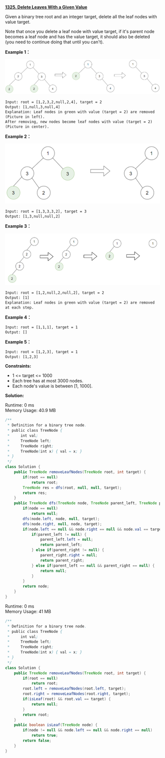 **[1325. Delete Leaves With a Given Value](https://leetcode.com/problems/delete-leaves-with-a-given-value/)**

Given a binary tree root and an integer target, delete all the leaf nodes with value target.

Note that once you delete a leaf node with value target, if it's parent node becomes a leaf node and has the value target, it should also be deleted (you need to continue doing that until you can't).

**Example 1：**

![](./png/1325_sample_1_1684.png)

```
Input: root = [1,2,3,2,null,2,4], target = 2
Output: [1,null,3,null,4]
Explanation: Leaf nodes in green with value (target = 2) are removed (Picture in left). 
After removing, new nodes become leaf nodes with value (target = 2) (Picture in center).

```

**Example 2：**

![](./png/1325_sample_2_1684.png)

```
Input: root = [1,3,3,3,2], target = 3
Output: [1,3,null,null,2]

```

**Example 3：**

![](./png/1325_sample_3_1684.png)

```
Input: root = [1,2,null,2,null,2], target = 2
Output: [1]
Explanation: Leaf nodes in green with value (target = 2) are removed at each step.

```

**Example 4：**

```
Input: root = [1,1,1], target = 1
Output: []

```

**Example 5：**

```
Input: root = [1,2,3], target = 1
Output: [1,2,3]

```

**Constraints:**

* 1 <= target <= 1000
* Each tree has at most 3000 nodes.
* Each node's value is between [1, 1000].

**Solution:**

Runtime:  0 ms<br/>
Memory Usage: 40.9 MB

```java
/**
 * Definition for a binary tree node.
 * public class TreeNode {
 *     int val;
 *     TreeNode left;
 *     TreeNode right;
 *     TreeNode(int x) { val = x; }
 * }
 */
class Solution {
    public TreeNode removeLeafNodes(TreeNode root, int target) {
        if(root == null)
            return root;
        TreeNode res = dfs(root, null, null, target);
        return res;
    }
    public TreeNode dfs(TreeNode node, TreeNode parent_left, TreeNode parent_right, int target) {
        if(node == null)
            return null;
        dfs(node.left, node, null, target);
        dfs(node.right, null, node, target);
        if(node.left == null && node.right == null && node.val == target) {
            if(parent_left != null) {
                parent_left.left = null;
                return parent_left;
            } else if(parent_right != null) {
                parent_right.right = null;
                return parent_right;
            } else if(parent_left == null && parent_right == null) {
                return null;
            }
        }
        return node;
    }
}

```


Runtime:  0 ms<br/>
Memory Usage: 41 MB

```java
/**
 * Definition for a binary tree node.
 * public class TreeNode {
 *     int val;
 *     TreeNode left;
 *     TreeNode right;
 *     TreeNode(int x) { val = x; }
 * }
 */
class Solution {
    public TreeNode removeLeafNodes(TreeNode root, int target) {
        if(root == null)
            return root;
        root.left = removeLeafNodes(root.left, target);
        root.right = removeLeafNodes(root.right, target);
        if(isLeaf(root) && root.val == target) {
            return null;
        }
        return root;
    }
    public boolean isLeaf(TreeNode node) {        
        if(node != null && node.left == null && node.right == null)
            return true;
        return false;
    }
}

```



